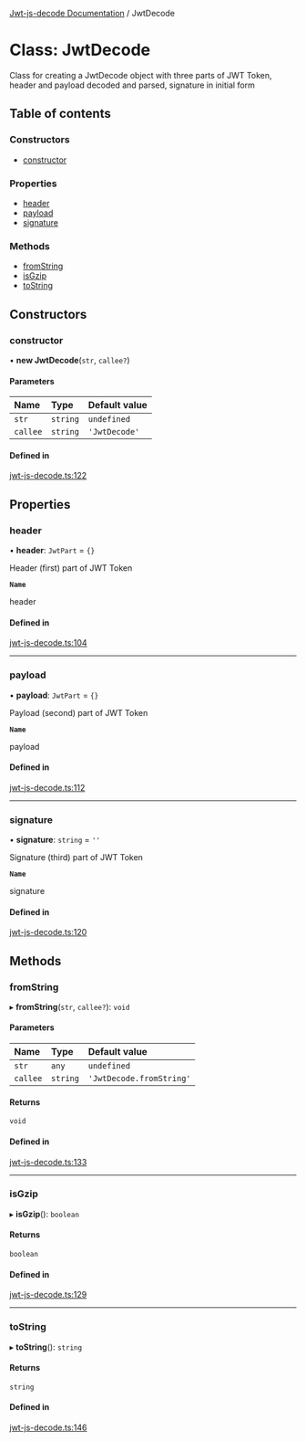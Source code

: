 [Jwt-js-decode Documentation](../README.md) / JwtDecode

# Class: JwtDecode

Class for creating a JwtDecode object with three parts of JWT Token, header and payload decoded and parsed, signature in initial form

## Table of contents

### Constructors

- [constructor](JwtDecode.md#constructor)

### Properties

- [header](JwtDecode.md#header)
- [payload](JwtDecode.md#payload)
- [signature](JwtDecode.md#signature)

### Methods

- [fromString](JwtDecode.md#fromstring)
- [isGzip](JwtDecode.md#isgzip)
- [toString](JwtDecode.md#tostring)

## Constructors

### constructor

• **new JwtDecode**(`str`, `callee?`)

#### Parameters

| Name | Type | Default value |
| :------ | :------ | :------ |
| `str` | `string` | `undefined` |
| `callee` | `string` | `'JwtDecode'` |

#### Defined in

[jwt-js-decode.ts:122](https://github.com/tomitribe/jwt-js-decode/blob/77a7932/src/jwt-js-decode.ts#L122)

## Properties

### header

• **header**: `JwtPart` = `{}`

Header (first) part of JWT Token

**`Name`**

header

#### Defined in

[jwt-js-decode.ts:104](https://github.com/tomitribe/jwt-js-decode/blob/77a7932/src/jwt-js-decode.ts#L104)

___

### payload

• **payload**: `JwtPart` = `{}`

Payload (second) part of JWT Token

**`Name`**

payload

#### Defined in

[jwt-js-decode.ts:112](https://github.com/tomitribe/jwt-js-decode/blob/77a7932/src/jwt-js-decode.ts#L112)

___

### signature

• **signature**: `string` = `''`

Signature (third) part of JWT Token

**`Name`**

signature

#### Defined in

[jwt-js-decode.ts:120](https://github.com/tomitribe/jwt-js-decode/blob/77a7932/src/jwt-js-decode.ts#L120)

## Methods

### fromString

▸ **fromString**(`str`, `callee?`): `void`

#### Parameters

| Name | Type | Default value |
| :------ | :------ | :------ |
| `str` | `any` | `undefined` |
| `callee` | `string` | `'JwtDecode.fromString'` |

#### Returns

`void`

#### Defined in

[jwt-js-decode.ts:133](https://github.com/tomitribe/jwt-js-decode/blob/77a7932/src/jwt-js-decode.ts#L133)

___

### isGzip

▸ **isGzip**(): `boolean`

#### Returns

`boolean`

#### Defined in

[jwt-js-decode.ts:129](https://github.com/tomitribe/jwt-js-decode/blob/77a7932/src/jwt-js-decode.ts#L129)

___

### toString

▸ **toString**(): `string`

#### Returns

`string`

#### Defined in

[jwt-js-decode.ts:146](https://github.com/tomitribe/jwt-js-decode/blob/77a7932/src/jwt-js-decode.ts#L146)
